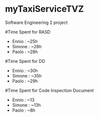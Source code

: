 # myTaxiServiceTVZ
Software Engineering 2 project





#Time Spent for RASD
* Ennio : ~25h
* Simone : ~28h
* Paolo : ~28h

#Time Spent for DD
* Ennio : ~30h
* Simone : ~35h
* Paolo : ~29h

#Time Spent for Code Inspection Document 
* Ennio : ~13
* Simone : ~13h
* Paolo : ~8h
